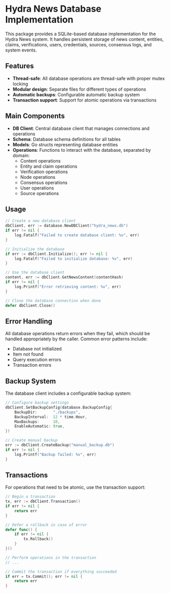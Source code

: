 # Hydra News Database Implementation

This package provides a SQLite-based database implementation for the Hydra News system. It handles persistent storage of news content, entities, claims, verifications, users, credentials, sources, consensus logs, and system events.

## Features

- **Thread-safe**: All database operations are thread-safe with proper mutex locking
- **Modular design**: Separate files for different types of operations
- **Automatic backups**: Configurable automatic backup system
- **Transaction support**: Support for atomic operations via transactions

## Main Components

- **DB Client**: Central database client that manages connections and operations
- **Schema**: Database schema definitions for all tables
- **Models**: Go structs representing database entities
- **Operations**: Functions to interact with the database, separated by domain:
  - Content operations
  - Entity and claim operations
  - Verification operations
  - Node operations
  - Consensus operations
  - User operations
  - Source operations

## Usage

```go
// Create a new database client
dbClient, err := database.NewDBClient("hydra_news.db")
if err != nil {
    log.Fatalf("Failed to create database client: %v", err)
}

// Initialize the database
if err := dbClient.Initialize(); err != nil {
    log.Fatalf("Failed to initialize database: %v", err)
}

// Use the database client
content, err := dbClient.GetNewsContent(contentHash)
if err != nil {
    log.Printf("Error retrieving content: %v", err)
}

// Close the database connection when done
defer dbClient.Close()
```

## Error Handling

All database operations return errors when they fail, which should be handled appropriately by the caller. Common error patterns include:

- Database not initialized
- Item not found
- Query execution errors
- Transaction errors

## Backup System

The database client includes a configurable backup system:

```go
// Configure backup settings
dbClient.SetBackupConfig(database.BackupConfig{
    BackupDir:       "./backups",
    BackupInterval:  12 * time.Hour,
    MaxBackups:      10,
    EnableAutomatic: true,
})

// Create manual backup
err := dbClient.CreateBackup("manual_backup.db")
if err != nil {
    log.Printf("Backup failed: %v", err)
}
```

## Transactions

For operations that need to be atomic, use the transaction support:

```go
// Begin a transaction
tx, err := dbClient.Transaction()
if err != nil {
    return err
}

// Defer a rollback in case of error
defer func() {
    if err != nil {
        tx.Rollback()
    }
}()

// Perform operations in the transaction
// ...

// Commit the transaction if everything succeeded
if err = tx.Commit(); err != nil {
    return err
}
```
